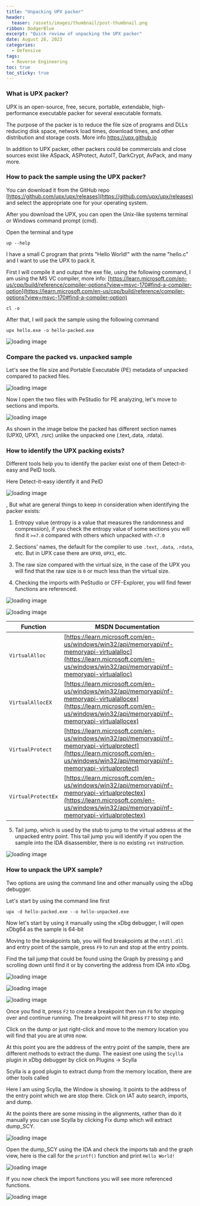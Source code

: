 ```yaml
---
title: "Unpacking UPX packer"
header:
  teaser: /assets/images/thumbnail/post-thumbnail.png
ribbon: DodgerBlue
excerpt: "Quick review of unpacking the UPX packer"
date: August 26, 2023
categories:
  - Defensive
tags:
  - Reverse Engineering
toc: true
toc_sticky: true
---
```


### What is UPX packer?

UPX is an open-source, free, secure, portable, extendable, high-performance executable packer for several executable formats.

The purpose of the packer is to reduce the file size of programs and DLLs reducing disk space, network load times, download times, and other distribution and storage costs.  More info https://upx.github.io

In addition to UPX packer, other packers could be commercials and close sources exist like ASpack, ASProtect, AutoIT, DarkCrypt, AvPack, and many more.

### How to pack the sample using the UPX packer?

You can download it from the GitHub repo [https://github.com/upx/upx/releases](https://github.com/upx/upx/releases) and select the appropriate one for your operating system.

After you download the UPX, you can open the Unix-like systems terminal or Windows command prompt (cmd).

Open the terminal  and type 

```shell
up --help
```

I have a small C program that prints "Hello World!" with the name "hello.c" and I want to use the UPX to pack it.

First I will compile it and output the exe file, using the following command, I am using the MS VC compiler, more info: [https://learn.microsoft.com/en-us/cpp/build/reference/compiler-options?view=msvc-170#find-a-compiler-option](https://learn.microsoft.com/en-us/cpp/build/reference/compiler-options?view=msvc-170#find-a-compiler-option)

```console
cl -o 
```

After that, I will pack the sample using the following command

```shell
upx hello.exe -o hello-packed.exe 
```

![loading image](/assets/images/posts/reversing/unpack-upx/create.png)


### Compare the packed vs. unpacked sample

Let's see the file size and Portable Executable (PE) metadata of unpacked compared to packed files.

![loading image](/assets/images/posts/reversing/unpack-upx/compile.png)

Now I open the two files with PeStudio for PE analyzing, let's move to sections and imports.

![loading image](/assets/images/posts/reversing/unpack-upx/iat.png)

As shown in the image below the packed has different section names (UPX0, UPX1, .rsrc) unlike the unpacked one (.text,.data, .rdata).


### How to identify the UPX packing exists?

Different tools help you to identify the packer exist one of them Detect-it-easy and PeID tools.

Here Detect-it-easy identify it and PeID

![loading image](/assets/images/posts/reversing/unpack-upx/info.png)

, But what are general things to keep in consideration when identifying the packer exists:

1. Entropy value (entropy is a value that measures the randomness and compression), if you check the entropy value of some sections you will find it `>=7.0`  compared with others which unpacked with `<7.0`

2. Sections' names, the default for the compiler to use `.text`, `.data`, `.rdata`, etc. But in UPX case there are `UPX0`, `UPX1`, etc.

3. The raw size compared with the virtual size, in the case of the UPX you will find that the raw size is `0` or much less than the virtual size.

4. Checking the imports with PeStudio or CFF-Explorer, you will find fewer functions are referenced.


![loading image](/assets/images/posts/reversing/unpack-upx/entropy.png)

![loading image](/assets/images/posts/reversing/unpack-upx/sections.png)


|Function|MSDN Documentation|
|--------|------------------|
|`VirtualAlloc`|[https://learn.microsoft.com/en-us/windows/win32/api/memoryapi/nf-memoryapi-virtualalloc](https://learn.microsoft.com/en-us/windows/win32/api/memoryapi/nf-memoryapi-virtualalloc)|
|`VirtualAllocEX`|[https://learn.microsoft.com/en-us/windows/win32/api/memoryapi/nf-memoryapi-virtualallocex](https://learn.microsoft.com/en-us/windows/win32/api/memoryapi/nf-memoryapi-virtualallocex)|
|`VirtualProtect`|[https://learn.microsoft.com/en-us/windows/win32/api/memoryapi/nf-memoryapi-virtualprotect](https://learn.microsoft.com/en-us/windows/win32/api/memoryapi/nf-memoryapi-virtualprotect)|
|`VirtualProtectEx`|[https://learn.microsoft.com/en-us/windows/win32/api/memoryapi/nf-memoryapi-virtualprotectex](https://learn.microsoft.com/en-us/windows/win32/api/memoryapi/nf-memoryapi-virtualprotectex)|

5. Tail jump, which is used by the stub to jump to the virtual address at the unpacked entry point. This tail jump you will identify if you open the sample into the IDA disassembler, there is no existing `ret` instruction.

![loading image](/assets/images/posts/reversing/unpack-upx/tail.png)

### How to unpack the UPX sample?

Two options are using the command line and other manually using the xDbg debugger.

Let's start by using the command line first

```shell
upx -d hello-packed.exe --o hello-unpacked.exe
```

Now let's start by using it manually using the xDbg debugger, I will open xDbg64 as the sample is 64-bit

Moving to the breakpoints tab, you will find breakpoints at the `ntdll.dll` and entry point of the sample, press `F9` to run and stop at the entry points.

Find the tail jump that could be found using the Graph by pressing `g` and scrolling down until find it or by converting the address from IDA into xDbg.

![loading image](/assets/images/posts/reversing/unpack-upx/tail.png)

![loading image](/assets/images/posts/reversing/unpack-upx/pushad.png)

![loading image](/assets/images/posts/reversing/unpack-upx/jmp.png)

Once you find it, press `F2` to create a breakpoint then run `F8` for stepping over and continue running. The breakpoint will hit press `F7` to step into.

Click on the dump or just right-click and move to the memory location you will find that you are at `UPX0` now.

At this point you are the address of the entry point of the sample, there are different methods to extract the dump. The easiest one using the `Scylla` plugin in xDbg debugger by click on Plugins -> Scylla

Scylla is a good plugin to extract dump from the memory location, there are other tools called 

Here I am using Scylla, the Window is showing. 
It points to the address of the entry point which we are stop there. Click on  IAT auto search, imports, and dump.

At the points there are some missing in the alignments, rather than do it manually you can use Scylla by clicking Fix dump which will extract dump_SCY.

![loading image](/assets/images/posts/reversing/unpack-upx/scylla.png)


Open the dump_SCY using the IDA and check the imports tab and the graph view, here is the call for the `printf()` function and print `Hello World!`

![loading image](/assets/images/posts/reversing/unpack-upx/unpacked.png)


If you now check the import functions you will see more referenced functions.

![loading image](/assets/images/posts/reversing/unpack-upx/modules.png)
